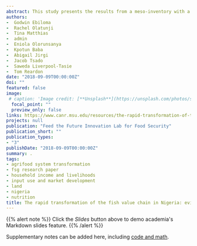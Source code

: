 ```yaml
---
abstract: This study presents the results from a meso-inventory with a recall over 10 years of numbers of actors of different size strata in the fish value chain segments in Niger State, Northern Nigeria. It was conducted between March and July 2018. We explore the growth and changing structure of the fish value chain in the state. The 9 segments studied include hatcheries and feed mills (as inputs to the farmed fish segment), fish production (fish farmers and fishers), urban and rural wholesalers and retailers, and fish processors.
authors:
-  Godwin Ebiloma
-  Rachel Olatunji
-  Tina Matthias
-  admin
-  Eniola Olorunsanya
-  Kpotun Baba
-  Abigail Jirgi
-  Jacob Tsado
-  Saweda Liverpool-Tasie
-  Tom Reardon
date: "2018-09-09T00:00:00Z"
doi: ""
featured: false
image:
 # caption: 'Image credit: [**Unsplash**](https://unsplash.com/photos/s9CC2SKySJM)'
  focal_point: ""
  preview_only: false
links: https://www.canr.msu.edu/resources/the-rapid-transformation-of-the-fish-value-chain-in-nigeria-evidence-from-niger-state
projects: null
publication: "Feed the Future Innovation Lab for Food Security"
publication_short: ""
publication_types:
- "3"
publishDate: "2018-09-09T00:00:00Z"
summary: .
tags:
- agrifood system transformation
- fsg research paper
- household income and livelihoods
- input use and market development
- land
- nigeria
- nutrition
title: The rapid transformation of the fish value chain in Nigeria: evidence from Niger State / Policy Research Paper 112
---
```


{{% alert note %}}
Click the *Slides* button above to demo academia's Markdown slides feature.
{{% /alert %}}

Supplementary notes can be added here, including [code and math](https://sourcethemes.com/academic/docs/writing-markdown-latex/).
